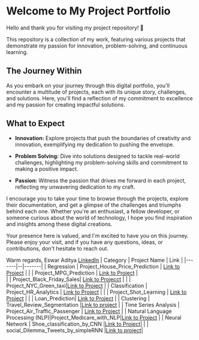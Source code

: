 # Welcome to My Project Portfolio
Hello and thank you for visiting my project repository! 🌟

This repository is a collection of my work, featuring various projects that demonstrate my passion for innovation, problem-solving, and continuous learning.

## The Journey Within
As you embark on your journey through this digital portfolio, you'll encounter a multitude of projects, each with its unique story, challenges, and solutions. Here, you'll find a reflection of my commitment to excellence and my passion for creating impactful solutions.

## What to Expect
- **Innovation:** Explore projects that push the boundaries of creativity and innovation, exemplifying my dedication to pushing the envelope.

- **Problem Solving:** Dive into solutions designed to tackle real-world challenges, highlighting my problem-solving skills and commitment to making a positive impact.

- **Passion:** Witness the passion that drives me forward in each project, reflecting my unwavering dedication to my craft.

I encourage you to take your time to browse through the projects, explore their documentation, and get a glimpse of the challenges and triumphs behind each one. Whether you're an enthusiast, a fellow developer, or someone curious about the world of technology, I hope you find inspiration and insights among these digital creations.

Your presence here is valued, and I'm excited to have you on this journey. Please enjoy your visit, and if you have any questions, ideas, or contributions, don't hesitate to reach out.

Warm regards,
Eswar Aditya [LinkedIn](https://www.linkedin.com/in/eswar-aditya-912263211)
| Category | Project Name | Link |
|-------|--|-------|
| Regression | Project_House_Price_Prediction | [Link to Project](https://github.com/EswarAditya5/Project_House_Price_Prediction) |
|            | Project_MPG_Prediction | [Link to Project](https://github.com/EswarAditya5/Project_MPG_Prediction) |  
|            | Project_Black_Friday_Sales| [Link to Projecct](https://github.com/EswarAditya5/Black_Friday_Sales_Prediction) |
|            | Project_NYC_Green_taxi|[Link to Project](https://github.com/EswarAditya5/Project_NYC_Green_taxi) |
| Classification | Project_HR_Analytics | [Link to Project](https://github.com/EswarAditya5/Project_HR_Analytics) |
|                | Project_Shot_Learning | [Link to Project](https://github.com/EswarAditya5/Project_Flu_Shot_Learning) |
|                | Loan_Prediction| [Link to Project](https://github.com/EswarAditya5/Loan_Prediction) |
| Clustering | Travel_Review_Segmentation |[Link to project](https://github.com/EswarAditya5/Google_review_ratings) |
| Time Series Analysis | Project_Air_Traffic_Passenger | [Link to Project](https://github.com/EswarAditya5/Project_Air_Traffic_Passengers_Time_Series) |
| Natural Language Processing (NLP)|Project_Medicare_with_NLP|[Link to Project](https://github.com/EswarAditya5/Project_Medicare_With_NLP) |
| Neural Network | Shoe_classification_by_CNN |[Link to Project](https://github.com/EswarAditya5/Shoe_Classification_by_CNN)|
|                | social_Dilemma_Tweets_by_simpleRNN |[Link to project](https://github.com/EswarAditya5/Social_Dilemma_Tweets_by_RNN)|


